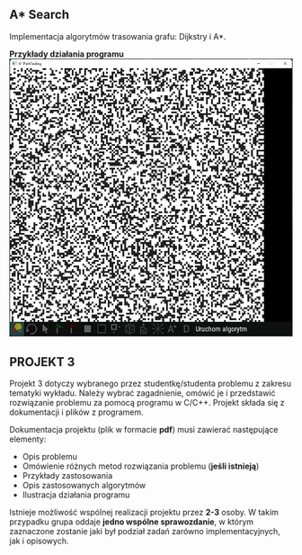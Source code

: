 A* Search
---------
Implementacja algorytmów trasowania grafu: Dijkstry i A*.

**Przykłady działania programu**
![A* w akcji](https://github.com/AMDevRadeon/a-star-search/blob/master/.github/astar-gif1.gif)

PROJEKT 3
---------

Projekt 3 dotyczy wybranego przez studentkę/studenta problemu z zakresu tematyki wykładu. Należy
wybrać zagadnienie, omówić je i przedstawić rozwiązanie problemu za pomocą programu w C/C++.
Projekt składa się z dokumentacji i plików z programem.

Dokumentacja projektu (plik w formacie **pdf**) musi zawierać następujące elementy:
- Opis problemu
- Omówienie różnych metod rozwiązania problemu (**jeśli istnieją**)
- Przykłady zastosowania
- Opis zastosowanych algorytmów
- Ilustracja działania programu

Istnieje możliwość wspólnej realizacji projektu przez **2-3** osoby. W takim przypadku grupa oddaje
**jedno wspólne sprawozdanie**, w którym zaznaczone zostanie jaki był podział zadań zarówno
implementacyjnych, jak i opisowych.
